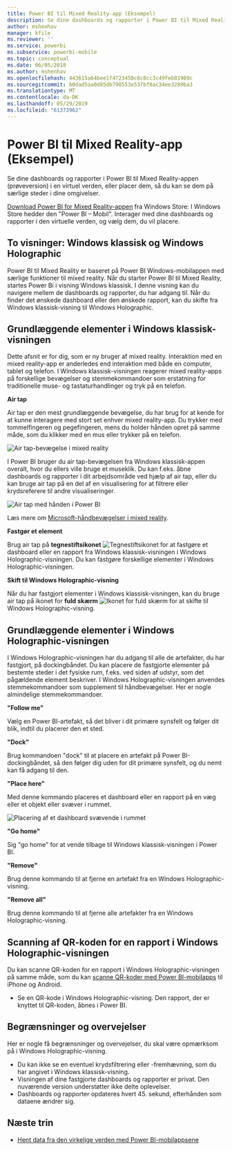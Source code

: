 ```yaml
---
title: Power BI til Mixed Reality-app (Eksempel)
description: Se dine dashboards og rapporter i Power BI til Mixed Reality-appen (prøveversion) enten i en virtuel verden eller på særlige steder i dine omgivelser.
author: mshenhav
manager: kfile
ms.reviewer: ''
ms.service: powerbi
ms.subservice: powerbi-mobile
ms.topic: conceptual
ms.date: 06/05/2018
ms.author: mshenhav
ms.openlocfilehash: 443615a64bee1f4723450c6c8cc3c49feb81989c
ms.sourcegitcommit: 60dad5aa0d85db790553e537bf8ac34ee3289ba3
ms.translationtype: MT
ms.contentlocale: da-DK
ms.lasthandoff: 05/29/2019
ms.locfileid: "61373962"
---
```

# <a name="power-bi-for-mixed-reality-app-preview"></a>Power BI til Mixed Reality-app (Eksempel)
Se dine dashboards og rapporter i Power BI til Mixed Reality-appen (prøveversion) i en virtuel verden, eller placer dem, så du kan se dem på særlige steder i dine omgivelser. 

[Download Power BI for Mixed Reality-appen](https://www.microsoft.com/p/power-bi-mobile/9nblgggzlxn1?activetab=pivot%3aoverviewtab) fra Windows Store: I Windows Store hedder den "Power BI – Mobil". Interager med dine dashboards og rapporter i den virtuelle verden, og vælg dem, du vil placere. 

## <a name="two-views-windows-classic-and-holographic"></a>To visninger: Windows klassisk og Windows Holographic

Power BI til Mixed Reality er baseret på Power BI Windows-mobilappen med særlige funktioner til mixed reality. Når du starter Power BI til Mixed Reality, startes Power Bi i visning Windows klassisk. I denne visning kan du navigere mellem de dashboards og rapporter, du har adgang til. Når du finder det ønskede dashboard eller den ønskede rapport, kan du skifte fra Windows klassisk-visning til Windows Holographic. 


## <a name="windows-classic-view-basics"></a>Grundlæggende elementer i Windows klassisk-visningen

Dette afsnit er for dig, som er ny bruger af mixed reality. Interaktion med en mixed reality-app er anderledes end interaktion med både en computer, tablet og telefon. I Windows klassisk-visningen reagerer mixed reality-apps på forskellige bevægelser og stemmekommandoer som erstatning for traditionelle muse- og tastaturhandlinger og tryk på en telefon. 

**Air tap**

Air tap er den mest grundlæggende bevægelse, du har brug for at kende for at kunne interagere med stort set enhver mixed reality-app. Du trykker med tommelfingeren og pegefingeren, mens du holder hånden opret på samme måde, som du klikker med en mus eller trykker på en telefon.  

![Air tap-bevægelse i mixed reality](./media/mobile-mixed-reality-app/power-bi-hololens-airtap.png)

I Power BI bruger du air tap-bevægelsen fra Windows klassisk-appen overalt, hvor du ellers ville bruge et museklik. Du kan f.eks. åbne dashboards og rapporter i dit arbejdsområde ved hjælp af air tap, eller du kan bruge air tap på en del af en visualisering for at filtrere eller krydsreferere til andre visualiseringer.

![Air tap med hånden i Power BI](./media/mobile-mixed-reality-app/power-bi-hololens-airtap-hand.png) 

Læs mere om [Microsoft-håndbevægelser i mixed reality](https://developer.microsoft.com/windows/mixed-reality/gestures).

**Fastgør et element** 

Brug air tap på **tegnestiftsikonet** ![Tegnestiftsikonet](./media/mobile-mixed-reality-app/power-bi-hololens-pin.png) for at fastgøre et dashboard eller en rapport fra Windows klassisk-visningen i Windows Holographic-visningen. Du kan fastgøre forskellige elementer i Windows Holographic-visningen. 

**Skift til Windows Holographic-visning**

Når du har fastgjort elementer i Windows klassisk-visningen, kan du bruge air tap på ikonet for **fuld skærm** ![Ikonet for fuld skærm](./media/mobile-mixed-reality-app/power-bi-hololens-fullscreen.png) for at skifte til Windows Holographic-visning. 


## <a name="holographic-view-basics"></a>Grundlæggende elementer i Windows Holographic-visningen

I Windows Holographic-visningen har du adgang til alle de artefakter, du har fastgjort, på dockingbåndet. Du kan placere de fastgjorte elementer på bestemte steder i det fysiske rum, f.eks. ved siden af udstyr, som det pågældende element beskriver. I Windows Holographic-visningen anvendes stemmekommandoer som supplement til håndbevægelser. Her er nogle almindelige stemmekommandoer.

**"Follow me"** 

Vælg en Power BI-artefakt, så det bliver i dit primære synsfelt og følger dit blik, indtil du placerer den et sted.

**"Dock"** 

Brug kommandoen "dock" til at placere en artefakt på Power BI-dockingbåndet, så den følger dig uden for dit primære synsfelt, og du nemt kan få adgang til den.

**"Place here"**

Med denne kommando placeres et dashboard eller en rapport på en væg eller et objekt eller svæver i rummet.

![Placering af et dashboard svævende i rummet](./media/mobile-mixed-reality-app/power-bi-hololens-place-visuals.png)

**"Go home"**

Sig "go home" for at vende tilbage til Windows klassisk-visningen i Power BI. 

**"Remove"**

Brug denne kommando til at fjerne en artefakt fra en Windows Holographic-visning.

**"Remove all"** 

Brug denne kommando til at fjerne alle artefakter fra en Windows Holographic-visning.


## <a name="scan-a-report-qr-code-in-holographic-view"></a>Scanning af QR-koden for en rapport i Windows Holographic-visningen

Du kan scanne QR-koden for en rapport i Windows Holographic-visningen på samme måde, som du kan [scanne QR-koder med Power BI-mobilapps](mobile-apps-qr-code.md) til iPhone og Android.

- Se en QR-kode i Windows Holographic-visning. Den rapport, der er knyttet til QR-koden, åbnes i Power BI.

## <a name="limitations-and-considerations"></a>Begrænsninger og overvejelser

Her er nogle få begrænsninger og overvejelser, du skal være opmærksom på i Windows Holographic-visning.

- Du kan ikke se en eventuel krydsfiltrering eller -fremhævning, som du har angivet i Windows klassisk-visning.
- Visningen af dine fastgjorte dashboards og rapporter er privat. Den nuværende version understøtter ikke delte oplevelser.
- Dashboards og rapporter opdateres hvert 45. sekund, efterhånden som dataene ændrer sig.


## <a name="next-steps"></a>Næste trin

- [Hent data fra den virkelige verden med Power BI-mobilappsene](mobile-apps-data-in-real-world-context.md)

 




